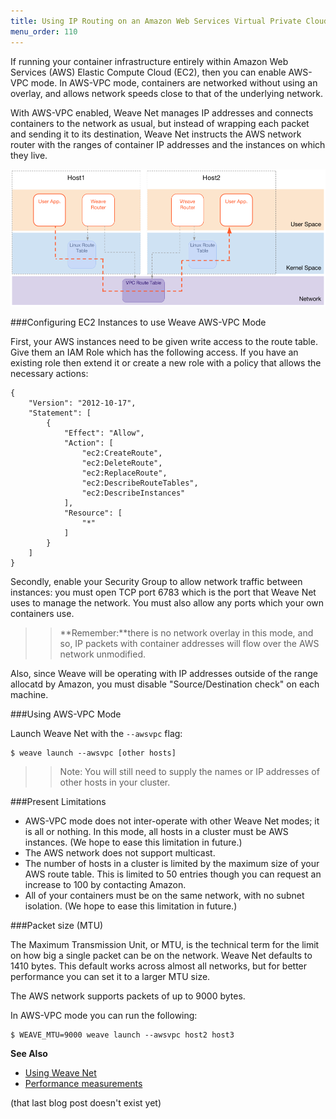 ```yaml
---
title: Using IP Routing on an Amazon Web Services Virtual Private Cloud
menu_order: 110
---
```


If running your container infrastructure entirely within Amazon Web Services (AWS) 
Elastic Compute Cloud (EC2), then you can enable AWS-VPC mode. In AWS-VPC mode, 
containers are networked without using an overlay, and allows network speeds 
close to that of the underlying network.

With AWS-VPC enabled, Weave Net manages IP addresses and connects
containers to the network as usual, but instead of wrapping each packet and
sending it to its destination, Weave Net instructs the AWS network
router with the ranges of container IP addresses and the instances 
on which they live. 

![Weave Net AWS-VPC Mode](weave-net-awsvpc-1007x438.png)

###Configuring EC2 Instances to use Weave AWS-VPC Mode

First, your AWS instances need to be given write access to the route
table.  Give them an IAM Role which has the following access.  If you have an
existing role then extend it or create a new role with a policy
that allows the necessary actions:

```
{
    "Version": "2012-10-17",
    "Statement": [
        {
            "Effect": "Allow",
            "Action": [
                "ec2:CreateRoute",
                "ec2:DeleteRoute",
                "ec2:ReplaceRoute",
                "ec2:DescribeRouteTables",
                "ec2:DescribeInstances"
            ],
            "Resource": [
                "*"
            ]
        }
    ]
}
```

Secondly, enable your Security Group to allow network traffic between instances: 
you must open TCP port 6783 which is the port that Weave Net uses to manage the network. 
You must also allow any ports which your own containers use. 

>>**Remember:**there is no network overlay in this mode, and so, IP packets with container
addresses will flow over the AWS network unmodified.

Also, since Weave will be operating with IP addresses outside of the 
range allocatd by Amazon, you must disable "Source/Destination check" on each machine.

###Using AWS-VPC Mode

Launch Weave Net with the `--awsvpc` flag:

    $ weave launch --awsvpc [other hosts]

 >>Note: You will still need to supply the names or IP addresses of other hosts in
your cluster.

###Present Limitations

- AWS-VPC mode does not inter-operate with other Weave Net modes; it
  is all or nothing.  In this mode, all hosts in a cluster must be AWS
  instances. (We hope to ease this limitation in future.)
- The AWS network does not support multicast.
- The number of hosts in a cluster is limited by the maximum size of
  your AWS route table.  This is limited to 50 entries though you
  can request an increase to 100 by contacting Amazon.
- All of your containers must be on the same network, with no subnet
  isolation. (We hope to ease this limitation in future.)

###Packet size (MTU)

The Maximum Transmission Unit, or MTU, is the technical term for the
limit on how big a single packet can be on the network. Weave Net
defaults to 1410 bytes. This default works across almost all networks, but for better 
performance you can set it to a larger MTU size. 

The AWS network supports packets of up to 9000 bytes.  

In AWS-VPC mode you can run the following:

    $ WEAVE_MTU=9000 weave launch --awsvpc host2 host3

**See Also**

 * [Using Weave Net](/site/using-weave.md)
 * [Performance measurements](/blog/weave-docker-networking-performance-aws-vpc/)

(that last blog post doesn't exist yet)
